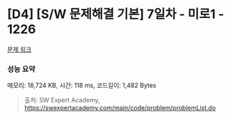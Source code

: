 # [D4] [S/W 문제해결 기본] 7일차 - 미로1 - 1226 

[문제 링크](https://swexpertacademy.com/main/code/problem/problemDetail.do?contestProbId=AV14vXUqAGMCFAYD) 

### 성능 요약

메모리: 18,724 KB, 시간: 118 ms, 코드길이: 1,482 Bytes



> 출처: SW Expert Academy, https://swexpertacademy.com/main/code/problem/problemList.do